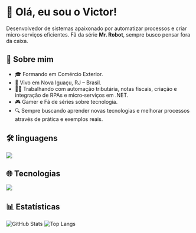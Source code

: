 # 👋 Olá, eu sou o Victor!

Desenvolvedor de sistemas apaixonado por automatizar processos e criar micro‑serviços eficientes. Fã da série **Mr. Robot**,  sempre busco pensar fora da caixa.

## 🧐 Sobre mim

- 🎓 Formando em Comércio Exterior.
- 🏡 Vivo em Nova Iguaçu, RJ – Brasil.
- 🧑‍💻 Trabalhando com automação tributária, notas fiscais, criação e integração de RPAs e micro‑serviços em .NET.
- 🎮 Gamer e Fã de séries sobre tecnologia.
- 🔍 Sempre buscando aprender novas tecnologias e melhorar processos através de prática e exemplos reais.

## 🛠️ linguagens

<p align="left">
  <img src="https://skillicons.dev/icons?i=dotnet,python,js,html,css" />
</p>

## 🌐 Tecnologias

<p align="left">
  <img src="https://skillicons.dev/icons?i=git,docker,azure,visualstudio,selenium" />
</p>

## 📊 Estatísticas

![GitHub Stats](https://github-readme-stats.vercel.app/api?username=Vickiing&show_icons=true&theme=radical)
![Top Langs](https://github-readme-stats.vercel.app/api/top-langs/?username=Vickiing&layout=compact&theme=radical)

<!-- 
Você pode adicionar mais seções como "Projetos em destaque" ou "Como me encontrar".
-->
